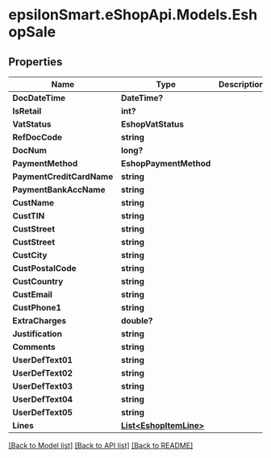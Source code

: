 # epsilonSmart.eShopApi.Models.EshopSale
## Properties

Name | Type | Description | Notes
------------ | ------------- | ------------- | -------------
**DocDateTime** | **DateTime?** |  | [optional] 
**IsRetail** | **int?** |  | [optional] 
**VatStatus** | **EshopVatStatus** |  | [optional] 
**RefDocCode** | **string** |  | [optional] 
**DocNum** | **long?** |  | [optional] 
**PaymentMethod** | **EshopPaymentMethod** |  | [optional] 
**PaymentCreditCardName** | **string** |  | [optional] 
**PaymentBankAccName** | **string** |  | [optional] 
**CustName** | **string** |  | [optional] 
**CustTIN** | **string** |  | [optional] 
**CustStreet** | **string** |  | [optional] 
**CustStreet** | **string** |  | [optional] 
**CustCity** | **string** |  | [optional] 
**CustPostalCode** | **string** |  | [optional] 
**CustCountry** | **string** |  | [optional] 
**CustEmail** | **string** |  | [optional] 
**CustPhone1** | **string** |  | [optional] 
**ExtraCharges** | **double?** |  | [optional] 
**Justification** | **string** |  | [optional] 
**Comments** | **string** |  | [optional] 
**UserDefText01** | **string** |  | [optional] 
**UserDefText02** | **string** |  | [optional] 
**UserDefText03** | **string** |  | [optional] 
**UserDefText04** | **string** |  | [optional] 
**UserDefText05** | **string** |  | [optional] 
**Lines** | [**List&lt;EshopItemLine&gt;**](EshopItemLine.md) |  | [optional] 

[[Back to Model list]](../README.md#documentation-for-models) [[Back to API list]](../README.md#documentation-for-api-endpoints) [[Back to README]](../README.md)

